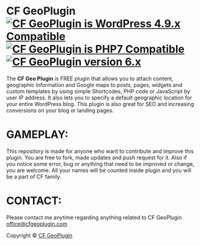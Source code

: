 CF GeoPlugin [<img class="aligncenter" src="https://plugintests.com/plugins/cf-geoplugin/wp-badge.svg" alt="CF GeoPlugin is WordPress 4.9.x Compatible">](https://plugintests.com/plugins/cf-geoplugin/latest) [<img class="aligncenter" src="https://plugintests.com/plugins/cf-geoplugin/php-badge.svg" alt="CF GeoPlugin is PHP7 Compatible">](https://plugintests.com/plugins/cf-geoplugin/latest) [<img class="aligncenter" src="https://img.shields.io/badge/CF%20GeoPlugin-6.X-green.svg" alt="CF GeoPlugin version 6.x">](https://cfgeoplugin.com)
========

The **CF Geo Plugin** is FREE plugin that allows you to attach content, geographic information and Google maps to posts, pages, widgets and custom templates by using simple Shortcodes, PHP code or JavaScript by user IP address. It also lets you to specify a default geographic location for your entire WordPress blog. This plugin is also great for SEO and increasing conversions on your blog or landing pages.

GAMEPLAY:
========

This repository is made for anyone who want to contribute and improve this plugin. You are free to fork, made updates and push request for it. Also if you notice some error, bug or anything that need to be improved or change, you are welcome. All your names will be counted inside plugin and you will be a part of CF family.

CONTACT:
========

Please contact me anytime regarding anything related to CF GeoPlugin office@cfgeoplugin.com

Copyright &copy; [CF GeoPlugin](https://cfgeoplugin.com)
